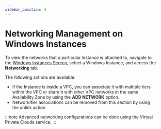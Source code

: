```yaml
---
sidebar_position: 8
---
```

# Networking Management on Windows Instances

To view the networks that a particular Instance is attached to, navigate to the [Windows Instances Screen](AboutWindowsInstances), select a Windows Instance, and access the **Networking** tab.

The following actions are available:

- If the Instance is inside a VPC, you can associate it with multiple tiers within the VPC or share it with other VPC networks in the same Availability Zone by using the **ADD NETWORK** option.
- Network/tier associations can be removed from this section by using the unlink action.

:::note
Advanced networking configurations can be done using the Virtual Private Clouds service.
:::




